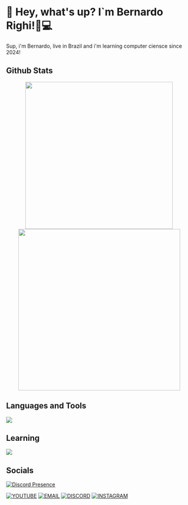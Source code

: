 # 👋 Hey, what's up? I`m Bernardo Righi!👨💻

Sup, i'm Bernardo, live in Brazil and i'm learning computer ciensce since 2024!

## Github Stats
<div align="center">
      <img width="400px" src="https://github-readme-stats.vercel.app/api?username=righibe&theme=blue_navy&hide_border=true&include_all_commits=false&count_private=false"/>
      <img width="439px" src="https://github-readme-streak-stats.herokuapp.com/?user=righibe&theme=blue_navy&hide_border=true"/>
</div>

## Languages and Tools

<img src="https://skillicons.dev/icons?i=python,js,html,css,vscode,git,github" />


## Learning

<img src="https://skillicons.dev/icons?i=python,java,csharp" />


## Socials
[![Discord Presence](https://lanyard.cnrad.dev/api/664656129770389545?hideStatus=true&hideClan=true&animatedDecoration=true&hideBadges=true&theme=dark)](https://discord.com/users/664656129770389545)

[![YOUTUBE](https://go-skill-icons.vercel.app/api/icons?i=youtube)](https://www.youtube.com/@righibro)
[![EMAIL](https://skillicons.dev/icons?i=gmail)](mailto:bernardomicolrighi@outlook.com)
[![DISCORD](https://skillicons.dev/icons?i=discord)](https://discord.com/users/664656129770389545)
[![INSTAGRAM](https://skillicons.dev/icons?i=instagram)](https://www.instagram.com/righi._)
